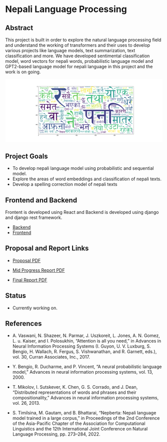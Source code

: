 # Nepali Language Processing

## Abstract
This project is built in order to explore the natural language processing field and understand the working of transformers and their uses to develop various projects like language models, text summarization, text classification and more. We have developed sentimental classification model, word vectors for nepali words, probabilistic language model and GPT2-based language model for nepali language in this project and the work is on going.


![Nepali Word Cloud](word_cloud.png)

## Project Goals

* To develop nepali language model using probabilistic and sequential model.
* Explore the areas of word embeddings and classification of nepali texts.
* Develop a spelling correction model of nepali texts

## Frontend and Backend
Frontent is developed using React and Backend is developed using django and django rest framework.

* [Backend](https://github.com/NirajanBekoju/NLP-web)
* [Frontend](https://github.com/NirajanBekoju/NLP-frontend)

## Proposal and Report Links
* [Proposal PDF](https://github.com/NirajanBekoju/Nepali-Language-Processing-Report/blob/master/1.%20Proposal/main.pdf) 

* [Mid Progress Report PDF](https://github.com/NirajanBekoju/Nepali-Language-Processing-Report/blob/master/2.%20Progress%20Report/main.pdf) 

* [Final Report PDF](https://github.com/NirajanBekoju/Nepali-Language-Processing-Report/blob/master/3.%20Final%20Report/main.pdf) 

## Status 
* Currently working on.

## References
* A. Vaswani, N. Shazeer, N. Parmar, J. Uszkoreit, L. Jones, A. N. Gomez, L. u. Kaiser, and
I. Polosukhin, “Attention is all you need,” in Advances in Neural Information Processing
Systems (I. Guyon, U. V. Luxburg, S. Bengio, H. Wallach, R. Fergus, S. Vishwanathan, and
R. Garnett, eds.), vol. 30, Curran Associates, Inc., 2017.

* Y. Bengio, R. Ducharme, and P. Vincent, “A neural probabilistic language model,” Advances
in neural information processing systems, vol. 13, 2000.

* T. Mikolov, I. Sutskever, K. Chen, G. S. Corrado, and J. Dean, “Distributed representations
of words and phrases and their compositionality,” Advances in neural information processing
systems, vol. 26, 2013.

* S. Timilsina, M. Gautam, and B. Bhattarai, “Nepberta: Nepali language model trained in
a large corpus,” in Proceedings of the 2nd Conference of the Asia-Pacific Chapter of the
Association for Computational Linguistics and the 12th International Joint Conference on
Natural Language Processing, pp. 273–284, 2022.